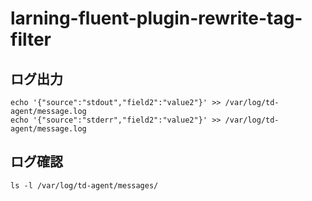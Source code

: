 # larning-fluent-plugin-rewrite-tag-filter

## ログ出力
```
echo '{"source":"stdout","field2":"value2"}' >> /var/log/td-agent/message.log
echo '{"source":"stderr","field2":"value2"}' >> /var/log/td-agent/message.log
```

## ログ確認
```
ls -l /var/log/td-agent/messages/
```
